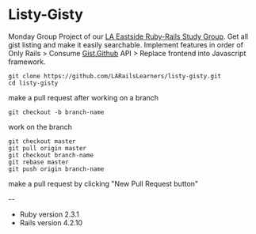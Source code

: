# Listy-Gisty

Monday Group Project of our [LA Eastside Ruby-Rails Study Group](http://www.meetup.com/LA-Eastside-Ruby-Rails-Study-Group/). Get all gist listing and make it easily searchable. Implement features in order of Only Rails > Consume [Gist.Github](https://gist.github.com/) API > Replace frontend into Javascript framework.

```
git clone https://github.com/LARailsLearners/listy-gisty.git
cd listy-gisty
```

make a pull request after working on a branch
```
git checkout -b branch-name
```

work on the branch
```
git checkout master
git pull origin master
git checkout branch-name
git rebase master
git push origin branch-name
```

make a pull request by clicking "New Pull Request button"

--

* Ruby version 2.3.1
* Rails version 4.2.10
